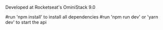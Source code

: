 Developed at Rocketseat's OminiStack 9.0

#run 'npm install' to install all dependencies
#run 'npm run dev' or 'yarn dev' to start the api

